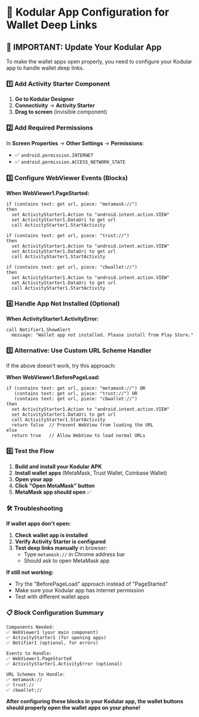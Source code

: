 # 📱 Kodular App Configuration for Wallet Deep Links

## 🔧 **IMPORTANT: Update Your Kodular App**

To make the wallet apps open properly, you need to configure your Kodular app to handle wallet deep links.

### 1️⃣ **Add Activity Starter Component**

1. **Go to Kodular Designer**
2. **Connectivity** → **Activity Starter**
3. **Drag to screen** (invisible component)

### 2️⃣ **Add Required Permissions**

In **Screen Properties** → **Other Settings** → **Permissions**:
- ✅ `android.permission.INTERNET`
- ✅ `android.permission.ACCESS_NETWORK_STATE`

### 3️⃣ **Configure WebViewer Events (Blocks)**

**When WebViewer1.PageStarted:**
```blocks
if (contains text: get url, piece: "metamask://")
then
  set ActivityStarter1.Action to "android.intent.action.VIEW"
  set ActivityStarter1.DataUri to get url
  call ActivityStarter1.StartActivity

if (contains text: get url, piece: "trust://")  
then
  set ActivityStarter1.Action to "android.intent.action.VIEW"
  set ActivityStarter1.DataUri to get url
  call ActivityStarter1.StartActivity
  
if (contains text: get url, piece: "cbwallet://")
then
  set ActivityStarter1.Action to "android.intent.action.VIEW"
  set ActivityStarter1.DataUri to get url
  call ActivityStarter1.StartActivity
```

### 4️⃣ **Handle App Not Installed (Optional)**

**When ActivityStarter1.ActivityError:**
```blocks
call Notifier1.ShowAlert
  message: "Wallet app not installed. Please install from Play Store."
```

### 5️⃣ **Alternative: Use Custom URL Scheme Handler**

If the above doesn't work, try this approach:

**When WebViewer1.BeforePageLoad:**
```blocks
if (contains text: get url, piece: "metamask://") OR 
   (contains text: get url, piece: "trust://") OR
   (contains text: get url, piece: "cbwallet://")
then
  set ActivityStarter1.Action to "android.intent.action.VIEW"
  set ActivityStarter1.DataUri to get url
  call ActivityStarter1.StartActivity
  return false  // Prevent WebView from loading the URL
else
  return true   // Allow WebView to load normal URLs
```

### 6️⃣ **Test the Flow**

1. **Build and install your Kodular APK**
2. **Install wallet apps** (MetaMask, Trust Wallet, Coinbase Wallet)
3. **Open your app**
4. **Click "Open MetaMask" button**
5. **MetaMask app should open** ✅

### 🛠️ **Troubleshooting**

**If wallet apps don't open:**

1. **Check wallet app is installed**
2. **Verify Activity Starter is configured**
3. **Test deep links manually** in browser:
   - Type `metamask://` in Chrome address bar
   - Should ask to open MetaMask app

**If still not working:**
- Try the "BeforePageLoad" approach instead of "PageStarted"
- Make sure your Kodular app has internet permission
- Test with different wallet apps

### 📋 **Block Configuration Summary**

```
Components Needed:
✅ WebViewer1 (your main component)
✅ ActivityStarter1 (for opening apps)
✅ Notifier1 (optional, for errors)

Events to Handle:
✅ WebViewer1.PageStarted
✅ ActivityStarter1.ActivityError (optional)

URL Schemes to Handle:
✅ metamask://
✅ trust://  
✅ cbwallet://
```

**After configuring these blocks in your Kodular app, the wallet buttons should properly open the wallet apps on your phone!**